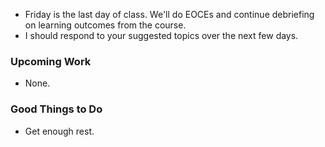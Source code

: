 * Friday is the last day of class.  We'll do EOCEs and continue
  debriefing on learning outcomes from the course.
* I should respond to your suggested topics over the next few days.

### Upcoming Work

* None.

### Good Things to Do

* Get enough rest.
